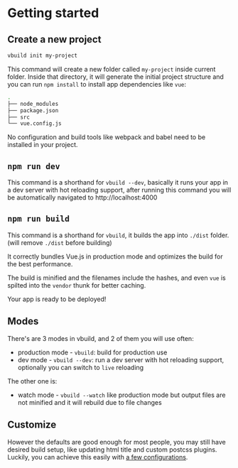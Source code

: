 # Getting started

<!-- toc -->

## Create a new project

```bash
vbuild init my-project
```

This command will create a new folder called `my-project` inside current folder. Inside that directory, it will generate the initial project structure and you can run `npm install` to install app dependencies like `vue`:

```bash
.
├── node_modules
├── package.json
├── src
└── vue.config.js
```

No configuration and build tools like webpack and babel need to be installed in your project.

## `npm run dev`

This command is a shorthand for `vbuild --dev`, basically it runs your app in a dev server with hot reloading support, after running this command you will be automatically navigated to http://localhost:4000

## `npm run build`

This command is a shorthand for `vbuild`, it builds the app into `./dist` folder. (will remove `./dist` before building)

It correctly bundles Vue.js in production mode and optimizes the build for the best performance.

The build is minified and the filenames include the hashes, and even `vue` is spilted into the `vendor` thunk for better caching.

Your app is ready to be deployed!

## Modes

There's are 3 modes in vbuild, and 2 of them you will use often:

- production mode - `vbuild`: build for production use
- dev mode - `vbuild --dev`: run a dev server with hot reloading support, optionally you can switch to `live` reloading

The other one is:

- watch mode - `vbuild --watch` like production mode but output files are not minified and it will rebuild due to file changes

## Customize

However the defaults are good enough for most people, you may still have desired build setup, like updating html title and custom postcss plugins. Luckily, you can achieve this easily with [a few configurations](/docs/config.html).
